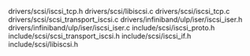 drivers/scsi/iscsi_tcp.h
drivers/scsi/libiscsi.c
drivers/scsi/iscsi_tcp.c
drivers/scsi/scsi_transport_iscsi.c
drivers/infiniband/ulp/iser/iscsi_iser.h
drivers/infiniband/ulp/iser/iscsi_iser.c
include/scsi/iscsi_proto.h
include/scsi/scsi_transport_iscsi.h
include/scsi/iscsi_if.h
include/scsi/libiscsi.h
